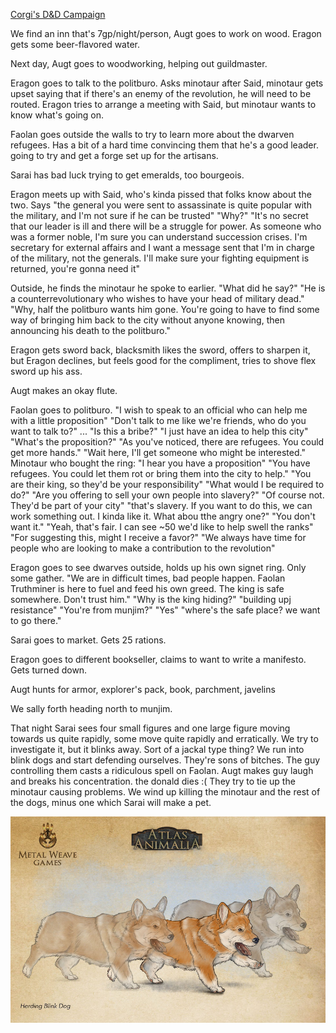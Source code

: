 ---
---

[Corgi's D&D Campaign](/games/corgi)

We find an inn that's 7gp/night/person, Augt goes to work on wood. Eragon gets some beer-flavored water.

Next day, Augt goes to woodworking, helping out guildmaster.

Eragon goes to talk to the politburo. Asks minotaur after Said, minotaur gets upset saying that if there's an enemy of the revolution, he will need to be routed. Eragon tries to arrange a meeting with Said, but minotaur wants to know what's going on.

Faolan goes outside the walls to try to learn more about the dwarven refugees. Has a bit of a hard time convincing them that he's a good leader. going to try and get a forge set up for the artisans.

Sarai has bad luck trying to get emeralds, too bourgeois.

Eragon meets up with Said, who's kinda pissed that folks know about the two. Says "the general you were sent to assassinate is quite popular with the military, and I'm not sure if he can be trusted" "Why?" "It's no secret that our leader is ill and there will be a struggle for power. As someone who was a former noble, I'm sure you can understand succession crises. I'm secretary for external affairs and I want a message sent that I'm in charge of the military, not the generals. I'll make sure your fighting equipment is returned, you're gonna need it"

Outside, he finds the minotaur he spoke to earlier. "What did he say?" "He is a counterrevolutionary who wishes to have your head of military dead." "Why, half the politburo wants him gone. You're going to have to find some way of bringing him back to the city without anyone knowing, then announcing his death to the politburo."

Eragon gets sword back, blacksmith likes the sword, offers to sharpen it, but Eragon declines, but feels good for the compliment, tries to shove flex sword up his ass.

Augt makes an okay flute.

Faolan goes to politburo. "I wish to speak to an official who can help me with a little proposition" "Don't talk to me like we're friends, who do you want to talk to?" ... "Is this a bribe?" "I just have an idea to help this city" "What's the proposition?" "As you've noticed, there are refugees. You could get more hands." "Wait here, I'll get someone who might be interested." Minotaur who bought the ring: "I hear you have a proposition" "You have refugees. You could let them rot or bring them into the city to help." "You are their king, so they'd be your responsibility" "What would I be required to do?" "Are you offering to sell your own people into slavery?" "Of course not. They'd be part of your city" "that's slavery. If you want to do this, we can work something out. I kinda like it. What abou tthe angry one?" "You don't want it." "Yeah, that's fair. I can see ~50 we'd like to help swell the ranks" "For suggesting this, might I receive a favor?" "We always have time for people who are looking to make a contribution to the revolution"

Eragon goes to see dwarves outside, holds up his own signet ring. Only some gather. "We are in difficult times, bad people happen. Faolan Truthminer is here to fuel and feed his own greed. The king is safe somewhere. Don't trust him." "Why is the king hiding?" "building upj resistance" "You're from munjim?" "Yes" "where's the safe place? we want to go there."

Sarai goes to market. Gets 25 rations.

Eragon goes to different bookseller, claims to want to write a manifesto. Gets turned down.

Augt hunts for armor, explorer's pack, book, parchment, javelins

We sally forth heading north to munjim.

That night Sarai sees four small figures and one large figure moving towards us quite rapidly, some move quite rapidly and erratically. We try to investigate it, but it blinks away. Sort of a jackal type thing? We run into blink dogs and start defending ourselves. They're sons of bitches. The guy controlling them casts a ridiculous spell on Faolan. Augt makes guy laugh and breaks his concentration. the donald dies :(  They try to tie up the minotaur causing problems. We wind up killing the minotaur and the rest of the dogs, minus one which Sarai will make a pet.

![Nancy Pelosi](/games/corgi/assets/nancy.jpg)
